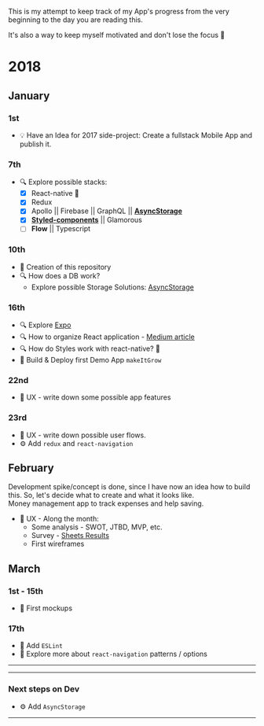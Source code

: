 This is my attempt to keep track of my App's progress from the very beginning to the day you are reading this.

It's also a way to keep myself motivated and don't lose the focus 💪

# 2018
## January

### 1st
- 💡 Have an Idea for 2017 side-project: Create a fullstack Mobile App and publish it.

### 7th
- 🔍 Explore possible stacks:
    - [x] React-native 🦄
    - [x] Redux
    - [x] Apollo || Firebase || GraphQL || **[AsyncStorage](https://facebook.github.io/react-native/docs/asyncstorage.html)**
    - [x] **[Styled-components](https://www.styled-components.com/docs/basics#react-native)** || Glamorous
    - [ ] **Flow** || Typescript

### 10th
- 📍 Creation of this repository
- 🔍 How does a DB work?
    - Explore possible Storage Solutions: [AsyncStorage](https://stackoverflow.com/a/44549668/4737729)


### 16th
- 🔍 Explore [Expo](https://expo.io/)
- 🔍 How to organize React application - [Medium article](https://medium.com/@alexmngn/how-to-better-organize-your-react-applications-2fd3ea1920f1)
- 🔍 How do Styles work with react-native? 🌈
- 🌱 Build & Deploy first Demo App `makeItGrow`


### 22nd
- 📝 UX - write down some possible app features

### 23rd
- 📝 UX - write down possible user flows.
- ⚙️ Add `redux` and `react-navigation`


## February
Development spike/concept is done, since I have now an idea how to build this. So, let's decide what to create and what it looks like.  
Money management app to track expenses and help saving.

- 🍭 UX - Along the month:
  - Some analysis - SWOT, JTBD, MVP, etc.
  - Survey - [Sheets Results](https://docs.google.com/spreadsheets/d/1ErJ21vRXp2-AyAHy-Z41a5G-GmJJXXl6UlsO9yw9N0k/edit?usp=sharing)
  - First wireframes

## March
### 1st - 15th
  - 🎨 First mockups

### 17th
  - 💎 Add `ESLint`
  - 🔭 Explore more about `react-navigation` patterns / options

---

---

### Next steps on Dev
- ⚙️ Add `AsyncStorage`

---
